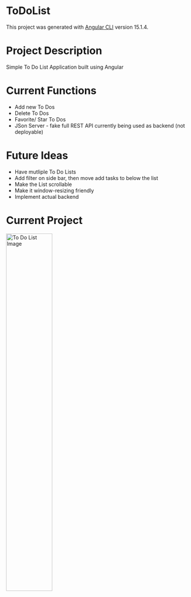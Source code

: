 # ToDoList

This project was generated with [Angular CLI](https://github.com/angular/angular-cli) version 15.1.4.

# Project Description

Simple To Do List Application built using Angular

# Current Functions

- Add new To Dos
- Delete To Dos
- Favorite/ Star To Dos
- JSon Server - fake full REST API currently being used as backend (not deployable)

# Future Ideas

- Have mutliple To Do Lists
- Add filter on side bar, then move add tasks to below the list
- Make the List scrollable
- Make it window-resizing friendly
- Implement actual backend

# Current Project

<img src="https://github.com/hpitta26/ToDoList_App-Angular/blob/main/src/assets/images/To-Do-List.png" alt="To Do List Image" width=50%>
